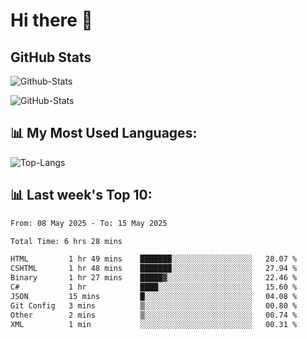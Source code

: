 # Hi there 👋

## GitHub Stats
![Github-Stats](https://github-readme-stats-sigma-five.vercel.app/api?username=ltorson&show_icons=true&theme=radical&count_private=true&show=reviews,discussions_started,discussions_answered,prs_merged,prs_merged_percentage)

![GitHub-Stats](https://github-readme-stats.vercel.app/api/wakatime?username=LeeTorson&theme=synthwave&size_weight=0.5&count_weight=0.5&title_color=36F9F6&langs_count=10&count_private=true)

## 📊 My Most Used Languages:
![Top-Langs](https://github-readme-stats-sigma-five.vercel.app/api/top-langs/?username=LTorson&layout=compact&langs_count=10)


## 📊 Last week's Top 10:
<!--START_SECTION:waka-->

```txt
From: 08 May 2025 - To: 15 May 2025

Total Time: 6 hrs 28 mins

HTML         1 hr 49 mins    ███████░░░░░░░░░░░░░░░░░░   28.07 %
CSHTML       1 hr 48 mins    ███████░░░░░░░░░░░░░░░░░░   27.94 %
Binary       1 hr 27 mins    █████▓░░░░░░░░░░░░░░░░░░░   22.46 %
C#           1 hr            ████░░░░░░░░░░░░░░░░░░░░░   15.60 %
JSON         15 mins         █░░░░░░░░░░░░░░░░░░░░░░░░   04.08 %
Git Config   3 mins          ▒░░░░░░░░░░░░░░░░░░░░░░░░   00.80 %
Other        2 mins          ▒░░░░░░░░░░░░░░░░░░░░░░░░   00.74 %
XML          1 min           ░░░░░░░░░░░░░░░░░░░░░░░░░   00.31 %
```

<!--END_SECTION:waka-->

